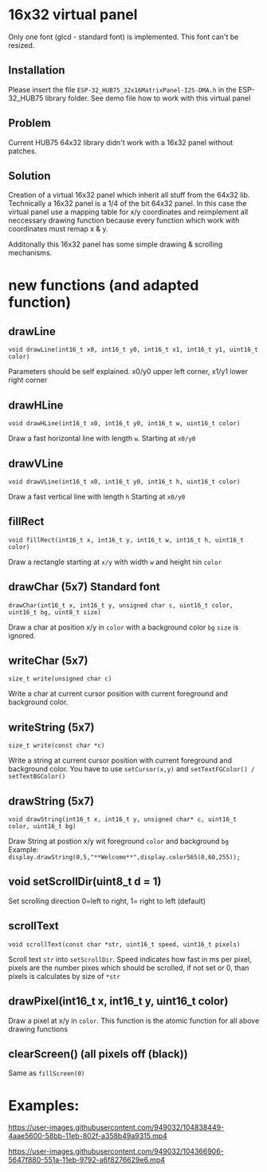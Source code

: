 # 16x32 virtual panel
Only one font (glcd - standard font) is implemented. This font can't be resized.

## Installation
Please insert the file `ESP-32_HUB75_32x16MatrixPanel-I2S-DMA.h` in the ESP-32_HUB75 library folder.
See demo file how to work with this virtual panel

## Problem
Current HUB75 64x32 library didn't work with a 16x32 panel without patches. 

## Solution
Creation of a virtual 16x32 panel which inherit all stuff from the 64x32 lib. Technically a 16x32 panel is a 1/4 of the bit 64x32 panel.
In this case the virtual panel use a mapping table for x/y coordinates and reimplement all neccessary drawing function because every function which work with coordinates must remap x & y.

Additonally this 16x32 panel has some simple drawing & scrolling mechanisms.

# new functions (and adapted function)
## drawLine
`void drawLine(int16_t x0, int16_t y0, int16_t x1, int16_t y1, uint16_t color)`

Parameters should be self explained. x0/y0 upper left corner, x1/y1 lower right corner

## drawHLine
`void drawHLine(int16_t x0, int16_t y0, int16_t w, uint16_t color)`

Draw a fast horizontal line with length `w`. Starting at `x0/y0` 

## drawVLine
`void drawVLine(int16_t x0, int16_t y0, int16_t h, uint16_t color)`

Draw a fast vertical line with length `h` Starting at `x0/y0` 

## fillRect
`void fillRect(int16_t x, int16_t y, int16_t w, int16_t h, uint16_t color)`

Draw a rectangle starting at `x/y` with width `w` and height `h`in `color`

## drawChar (5x7) Standard font
`drawChar(int16_t x, int16_t y, unsigned char c, uint16_t color, uint16_t bg, uint8_t size)`

Draw a char at position x/y in `color` with a background color `bg`
`size` is ignored. 

## writeChar (5x7)
`size_t write(unsigned char c)`

Write a char at current cursor position with current foreground and background color.

## writeString (5x7)
`size_t write(const char *c)`

Write a string at current cursor position with current foreground and background color.
You have to use `setCursor(x,y)` and `setTextFGColor() / setTextBGColor()`

## drawString (5x7)
`void drawString(int16_t x, int16_t y, unsigned char* c, uint16_t color, uint16_t bg)`

Draw String at postion x/y wit foreground `color` and background `bg`
Example: `display.drawString(0,5,"**Welcome**",display.color565(0,60,255));`

## void setScrollDir(uint8_t d = 1)
Set scrolling direction 0=left to right, 1= right to left (default)

## scrollText
`void scrollText(const char *str, uint16_t speed, uint16_t pixels)`

Scroll text `str` into `setScrollDir`. Speed indicates how fast in ms per pixel, pixels are the number pixes which should be scrolled, if not set or 0, than pixels is calculates by size of `*str`

## drawPixel(int16_t x, int16_t y, uint16_t color)
Draw a pixel at x/y in `color`. This function is the atomic function for all above drawing functions

## clearScreen() (all pixels off (black))
Same as `fillScreen(0)`


# Examples:
https://user-images.githubusercontent.com/949032/104838449-4aae5600-58bb-11eb-802f-a358b49a9315.mp4

https://user-images.githubusercontent.com/949032/104366906-5647f880-551a-11eb-9792-a6f8276629e6.mp4


